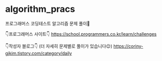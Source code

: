 # algorithm_pracs
프로그래머스 코딩테스트 알고리즘 문제 풀이📝

👇프로그래머스 사이트👇
https://school.programmers.co.kr/learn/challenges

👇작성자 블로그👇 (더 자세히 문제별로 풀이가 있습니다😉)
https://coriny-gjkim.tistory.com/category/daily
